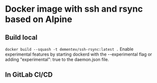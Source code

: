 # Docker image with ssh and rsync based on Alpine

## Build local
`docker build --squash -t dementev/ssh-rsync:latest .`
Enable experimental features by starting dockerd with the --experimental flag or adding "experimental": true to the daemon.json file.

## In GitLab CI/CD